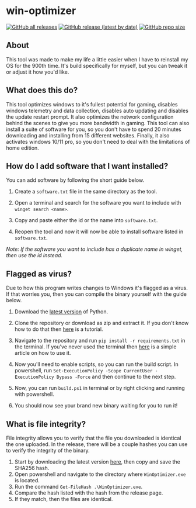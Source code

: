 # win-optimizer
[![GitHub all releases](https://img.shields.io:/github/downloads/Anequit/win-optimizer/total)](https://github.com/Anequit/win-optimizer/releases)
[![GitHub release (latest by date)](https://img.shields.io:/github/v/release/Anequit/win-optimizer)](https://github.com/Anequit/win-optimizer/releases)
[![GitHub repo size](https://img.shields.io:/github/repo-size/Anequit/win-optimizer)](https://github.com/Anequit/win-optimizer/releases)


## About
This tool was made to make my life a little easier when I have to reinstall my OS for the 900th time. It's build specifically for myself, but you can tweak it or adjust it how you'd like. 


## What does this do?
This tool optimizes windows to it's fullest potential for gaming, disables windows telemetry and data collection, disables auto updating and disables the update restart prompt. It also optimizes the network configuration behind the scenes to give you more bandwidth in gaming. This tool can also install a suite of software for you, so you don't have to spend 20 minutes downloading and installing from 15 different websites. Finally, it also activates windows 10/11 pro, so you don't need to deal with the limitations of home edition.


## How do I add software that I want installed?
You can add software by following the short guide below.

1. Create a `software.txt` file in the same directory as the tool.

2. Open a terminal and search for the software you want to include with `winget search <name>`.

3. Copy and paste either the id or the name into `software.txt`.

4. Reopen the tool and now it will now be able to install software listed in `software.txt`.

*Note: If the software you want to include has a duplicate name in winget, then use the id instead.*


## Flagged as virus?
Due to how this program writes changes to Windows it's flagged as a virus. If that worries you, then you can compile the binary yourself with the guide below.

1. Download the [latest version](https://www.python.org/downloads/) of Python.

2. Clone the repository or download as zip and extract it. If you don't know how to do that then [here](https://www.youtube.com/watch?v=X5e3xQBeqf8) is a tutorial.

3. Navigate to the repository and run `pip install -r requirements.txt` in the terminal. If you've never used the terminal then [here](https://wiki.communitydata.science/Windows_terminal_navigation) is a simple article on how to use it.

4. Now you'll need to enable scripts, so you can run the build script. In powershell, run `Set-ExecutionPolicy -Scope CurrentUser -ExecutionPolicy Bypass -Force` and then continue to the next step. 

5. Now, you can run `build.ps1` in terminal or by right clicking and running with powershell.

6. You should now see your brand new binary waiting for you to run it!


## What is file integrity?
File integrity allows you to verify that the file you downloaded is identical the one uploaded. In the release, there will be a couple hashes you can use to verify the integrity of the binary. 

1. Start by downloading the latest version [here](https://github.com/Anequit/win-optimizer/releases/latest), then copy and save the SHA256 hash.
2. Open powershell and navigate to the directory where `WinOptimizer.exe` is located.
3. Run the command `Get-FileHash .\WinOptimizer.exe`.
4. Compare the hash listed with the hash from the release page.
5. If they match, then the files are identical.